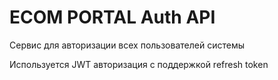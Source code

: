 # ECOM PORTAL Auth API  

Сервис для авторизации всех пользователей системы

Используется JWT авторизация с поддержкой refresh token